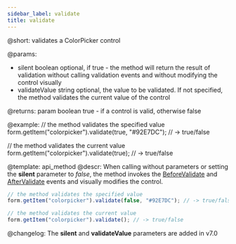 ```yaml
---
sidebar_label: validate
title: validate
---          
```


@short: validates a ColorPicker control

@params:
- silent    boolean     optional, if true - the method will return the result of validation without calling validation events and without modifying the control visually
- validateValue     string     optional, the value to be validated. If not specified, the method validates the current value of the control

@returns:
param   boolean     true - if a control is valid, otherwise false

@example:
// the method validates the specified value
form.getItem("colorpicker").validate(true, "#92E7DC"); // -> true/false

// the method validates the current value
form.getItem("colorpicker").validate(true); // -> true/false




@template: api_method
@descr:
When calling without parameters or setting the **silent** parameter to *false*, the method invokes the [BeforeValidate](form/api/colorpicker/colorpicker_beforevalidate_event.md) and [AfterValidate](form/api/colorpicker/colorpicker_aftervalidate_event.md) events and visually modifies the control.

~~~js
// the method validates the specified value
form.getItem("colorpicker").validate(false, "#92E7DC"); // -> true/false

// the method validates the current value
form.getItem("colorpicker").validate(); // -> true/false
~~~


@changelog: 
The **silent** and **validateValue** parameters are added in v7.0

